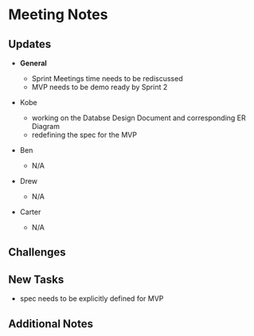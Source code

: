 # Meeting Notes

## Updates 

- **General**
  - Sprint Meetings time needs to be rediscussed 
  - MVP needs to be demo ready by Sprint 2 

- Kobe
  - working on the Databse Design Document and corresponding ER Diagram
  - redefining the spec for the MVP

- Ben
  - N/A

- Drew
  - N/A

- Carter
  - N/A

## Challenges

## New Tasks
- spec needs to be explicitly defined for MVP

## Additional Notes
